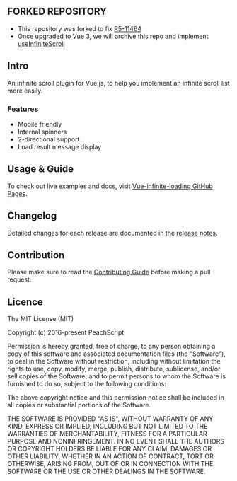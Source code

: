 ## FORKED REPOSITORY
- This repository was forked to fix [R5-11464](https://rimsys.atlassian.net/browse/R5-11464)
- Once upgraded to Vue 3, we will archive this repo and implement [useInfiniteScroll](https://vueuse.org/core/useInfiniteScroll/)

## Intro
An infinite scroll plugin for Vue.js, to help you implement an infinite scroll list more easily.

### Features
- Mobile friendly
- Internal spinners
- 2-directional support
- Load result message display

## Usage & Guide
To check out live examples and docs, visit [Vue-infinite-loading GitHub Pages](https://peachscript.github.io/vue-infinite-loading/).

## Changelog
Detailed changes for each release are documented in the [release notes](https://github.com/PeachScript/vue-infinite-loading/releases).

## Contribution
Please make sure to read the [Contributing Guide](https://github.com/PeachScript/vue-infinite-loading/blob/master/.github/CONTRIBUTING.md) before making a pull request.

## Licence
The MIT License (MIT)

Copyright (c) 2016-present PeachScript

Permission is hereby granted, free of charge, to any person obtaining a copy
of this software and associated documentation files (the "Software"), to deal
in the Software without restriction, including without limitation the rights
to use, copy, modify, merge, publish, distribute, sublicense, and/or sell
copies of the Software, and to permit persons to whom the Software is
furnished to do so, subject to the following conditions:

The above copyright notice and this permission notice shall be included in all
copies or substantial portions of the Software.

THE SOFTWARE IS PROVIDED "AS IS", WITHOUT WARRANTY OF ANY KIND, EXPRESS OR
IMPLIED, INCLUDING BUT NOT LIMITED TO THE WARRANTIES OF MERCHANTABILITY,
FITNESS FOR A PARTICULAR PURPOSE AND NONINFRINGEMENT. IN NO EVENT SHALL THE
AUTHORS OR COPYRIGHT HOLDERS BE LIABLE FOR ANY CLAIM, DAMAGES OR OTHER
LIABILITY, WHETHER IN AN ACTION OF CONTRACT, TORT OR OTHERWISE, ARISING FROM,
OUT OF OR IN CONNECTION WITH THE SOFTWARE OR THE USE OR OTHER DEALINGS IN THE
SOFTWARE.
